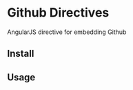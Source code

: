 Github Directives
=================

AngularJS directive for embedding Github

## Install

## Usage
